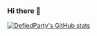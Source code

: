 ### Hi there 👋

<!--
**DefiedParty/DefiedParty** is a ✨ _special_ ✨ repository because its `README.md` (this file) appears on your GitHub profile.

Here are some ideas to get you started:

- 🔭 I’m currently working on ...
- 🌱 I’m currently learning ...
- 👯 I’m looking to collaborate on ...
- 🤔 I’m looking for help with ...
- 💬 Ask me about ...
- 📫 How to reach me: ...
- 😄 Pronouns: ...
- ⚡ Fun fact: ...
-->
[![DefiedParty's GitHub stats](https://github-readme-stats.vercel.app/api?username=DefiedParty)](https://github.com/anuraghazra/github-readme-stats)
